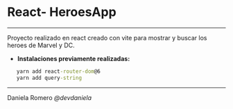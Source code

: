 # React- HeroesApp
<hr>

Proyecto realizado en react creado con vite para mostrar y buscar los heroes de Marvel y DC.


* <b>Instalaciones previamente realizadas:</b>
```cmd
   yarn add react-router-dom@6
   yarn add query-string
```

<hr>

Daniela Romero
<i>@devdaniela</i>
